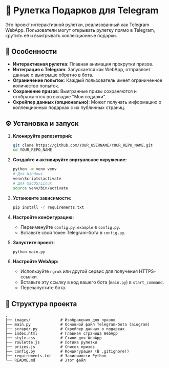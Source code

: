 # 🎁 Рулетка Подарков для Telegram

Это проект интерактивной рулетки, реализованный как Telegram WebApp. Пользователи могут открывать рулетку прямо в Telegram, крутить её и выигрывать коллекционные подарки.

## 🚀 Особенности

- **Интерактивная рулетка**: Плавная анимация прокрутки призов.
- **Интеграция с Telegram**: Запускается как WebApp, отправляет данные о выигрыше обратно в бота.
- **Ограничение попыток**: Каждый пользователь имеет ограниченное количество попыток.
- **Сохранение призов**: Выигранные призы сохраняются и отображаются во вкладке "Мои подарки".
- **Скрейпер данных (опционально)**: Может получать информацию о коллекционных подарках с их публичных страниц.

## ⚙️ Установка и запуск

1.  **Клонируйте репозиторий:**
    ```bash
    git clone https://github.com/YOUR_USERNAME/YOUR_REPO_NAME.git
    cd YOUR_REPO_NAME
    ```

2.  **Создайте и активируйте виртуальное окружение:**
    ```bash
    python -m venv venv
    # Для Windows
    venv\Scripts\activate
    # Для macOS/Linux
    source venv/bin/activate
    ```

3.  **Установите зависимости:**
    ```bash
    pip install -r requirements.txt
    ```

4.  **Настройте конфигурацию:**
    - Переименуйте `config.py.example` в `config.py`.
    - Вставьте свой токен Telegram-бота в `config.py`.

5.  **Запустите проект:**
    ```bash
    python main.py
    ```

6.  **Настройте WebApp:**
    - Используйте `ngrok` или другой сервис для получения HTTPS-ссылки.
    - Вставьте эту ссылку в код вашего бота (`main.py`) в `start_command`.
    - Перезапустите бота.

## 📂 Структура проекта

```
.
├── images/             # Изображения для призов
├── main.py             # Основной файл Telegram-бота (aiogram)
├── scraper.py          # Скрейпер данных о подарках
├── index.html          # Главная страница WebApp
├── style.css           # Стили для WebApp
├── roulette.js         # Логика рулетки
├── prizes.js           # Список призов
├── config.py           # Конфигурация (В .gitignore!)
├── requirements.txt    # Зависимости Python
└── README.md           # Этот файл
``` 